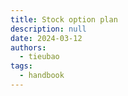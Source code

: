 ```yaml
---
title: Stock option plan
description: null
date: 2024-03-12
authors:
  - tieubao
tags:
  - handbook
---
```

